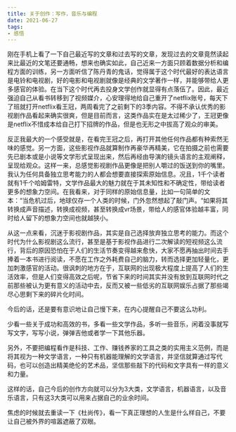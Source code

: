 ```yaml
---
title: 关于创作：写作，音乐与编程
date: 2021-06-27
tags:
- 感悟
---
```


刚在手机上看了一下自己最近写的文章和过去写的文章，发现过去的文章竟然读起来比最近的文笔还要通畅，想来也确实如此，自己近来一方面只顾着数据分析和编程方面的训练，另一方面听信了陈丹青的鬼话，觉得属于这个时代最好的表达语言是电铃和电视剧，好的电影和电视剧就像是经典的文学著作一样，并能够带给人更多感官的体验。在当下这个时代再去投身文学创作就显得有点落伍了。因此，最近强迫自己从看书转移到了视频媒介，心安理得地给自己重开了netflix账号，每天下了班就打开netflix看王冠，两周看完了之前剩下的3季内容。不得不承认优秀的影视剧作品看起来确实很爽，但是目前而言，这类作品实在是太过稀少了，王冠更像是netflix不惜成本给自己打下招牌的作品，但是也无形之中拔高了观众的审美。

反正我最大的一个感受就是，在看完王冠之后，再打开其他任何作品都有种索然无味的感觉。另一方面，这些影视作品就算制作再豪华再精美，它在拍摄之前也需要先已剧本或是小说等文学形式呈现出来，然后再经由导演的镜头语言的主观阐释，呈现给观众。这样一来，总感觉影视剧作品更像是把别人嚼过的饭送到你的嘴里。我认为任何具备独立思考能力的人都会想要直接探索原始信息。况且，1千个读者就有1千个哈姆雷特，文学作品最大的魅力就在于其未知性和不确定性，带给读者更多的想象力空间。在我看来，对于同样的原始信息量，比如一句简单的文本：“当危机过后，地球仅存一个人类的时候，门外忽然想起了敲门声。“如果将其转换成声音描述，转换成视频，甚至转换成vr场景，带给人的感官体验越丰富，同时给人留下的想象力空间也就越狭小。

从这一点来看，沉迷于影视剧作品，其实是自己选择放弃独立思考的能力。而这个时代为什么影视剧这么流行，甚至是基于影视作品进行二次解读的短视频这么流行，背后的原因恐怕在于人们的生活节奏变得越来愈快，大家不愿再抽出时间去手捧着一本书进行阅读，不愿在工作之外耗费自己的脑力，转而选择更加轻量化，更加刺激感官的活动。很讽刺的地方在于，互联网的出现极大程度上提高了人们的生活效率，但是人们变得高效之后呢，节省下来的时间其实并没有放到互联网时代之前那些被认为更有意义的活动中去，反而又被一些低劣的互联网娱乐占据了那些竭尽心思剩下来的碎片化时间。

今后的话，还是要有意识地让自己慢下来，在内心提醒自己不要这么功利。

少看一些关于成功和高效的书，多看一些文学作品，多听一些音乐，闲着没事就写写文字，写写小说，弹弹吉他或者学一下其他乐器。

另外，不要把编程看作是科技、工作、赚钱养家的工具之类的实用主义范例，而是将其视为一种文学语言，一种只有机器能理解的文学语言，并坚信就算通过写代码，也可以创造出精美绝伦的艺术品，坚信那些敲下的代码和文字具有一样的意义和力量。

这样的话，自己今后的创作方向就可以分为3大类，文学语言，机器语言，以及音乐语言，只有这3大类可以用来占据自己的业余时间。

焦虑的时候就去重读一下《杜尚传》，看一下真正理想的人生是什么样自己，不要让自己被外界的喧嚣遮蔽了双眼。
